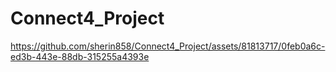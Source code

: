# Connect4_Project

https://github.com/sherin858/Connect4_Project/assets/81813717/0feb0a6c-ed3b-443e-88db-315255a4393e

